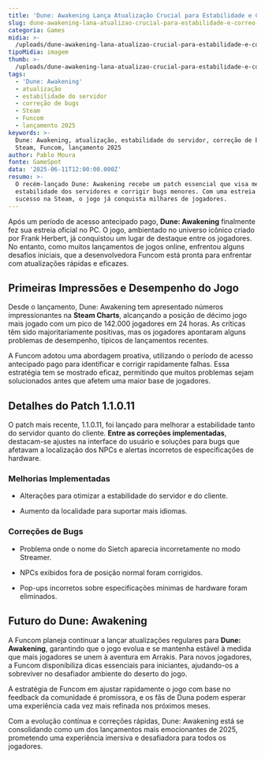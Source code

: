 ```yaml
---
title: 'Dune: Awakening Lança Atualização Crucial para Estabilidade e Correção de Bugs'
slug: dune-awakening-lana-atualizao-crucial-para-estabilidade-e-correo-de-bugs
categoria: Games
midia: >-
  /uploads/dune-awakening-lana-atualizao-crucial-para-estabilidade-e-correo-de-bugs-thumb.jpg
tipoMidia: imagem
thumb: >-
  /uploads/dune-awakening-lana-atualizao-crucial-para-estabilidade-e-correo-de-bugs-thumb.jpg
tags:
  - 'Dune: Awakening'
  - atualização
  - estabilidade do servidor
  - correção de bugs
  - Steam
  - Funcom
  - lançamento 2025
keywords: >-
  Dune: Awakening, atualização, estabilidade do servidor, correção de bugs,
  Steam, Funcom, lançamento 2025
author: Pablo Moura
fonte: GameSpot
data: '2025-06-11T12:00:00.000Z'
resumo: >-
  O recém-lançado Dune: Awakening recebe um patch essencial que visa melhorar a
  estabilidade dos servidores e corrigir bugs menores. Com uma estreia de
  sucesso na Steam, o jogo já conquista milhares de jogadores.
---
```


Após um período de acesso antecipado pago, **Dune: Awakening** finalmente fez sua estreia oficial no PC. O jogo, ambientado no universo icônico criado por Frank Herbert, já conquistou um lugar de destaque entre os jogadores. No entanto, como muitos lançamentos de jogos online, enfrentou alguns desafios iniciais, que a desenvolvedora Funcom está pronta para enfrentar com atualizações rápidas e eficazes.

## Primeiras Impressões e Desempenho do Jogo

Desde o lançamento, Dune: Awakening tem apresentado números impressionantes na **Steam Charts**, alcançando a posição de décimo jogo mais jogado com um pico de 142.000 jogadores em 24 horas. As críticas têm sido majoritariamente positivas, mas os jogadores apontaram alguns problemas de desempenho, típicos de lançamentos recentes.

A Funcom adotou uma abordagem proativa, utilizando o período de acesso antecipado pago para identificar e corrigir rapidamente falhas. Essa estratégia tem se mostrado eficaz, permitindo que muitos problemas sejam solucionados antes que afetem uma maior base de jogadores.

## Detalhes do Patch 1.1.0.11

O patch mais recente, 1.1.0.11, foi lançado para melhorar a estabilidade tanto do servidor quanto do cliente. **Entre as correções implementadas**, destacam-se ajustes na interface do usuário e soluções para bugs que afetavam a localização dos NPCs e alertas incorretos de especificações de hardware.

### Melhorias Implementadas

- Alterações para otimizar a estabilidade do servidor e do cliente.

- Aumento da localidade para suportar mais idiomas.

### Correções de Bugs

- Problema onde o nome do Sietch aparecia incorretamente no modo Streamer.

- NPCs exibidos fora de posição normal foram corrigidos.

- Pop-ups incorretos sobre especificações mínimas de hardware foram eliminados.

## Futuro do Dune: Awakening

A Funcom planeja continuar a lançar atualizações regulares para **Dune: Awakening**, garantindo que o jogo evolua e se mantenha estável à medida que mais jogadores se unem à aventura em Arrakis. Para novos jogadores, a Funcom disponibiliza dicas essenciais para iniciantes, ajudando-os a sobreviver no desafiador ambiente do deserto do jogo.

A estratégia de Funcom em ajustar rapidamente o jogo com base no feedback da comunidade é promissora, e os fãs de Duna podem esperar uma experiência cada vez mais refinada nos próximos meses.

Com a evolução contínua e correções rápidas, Dune: Awakening está se consolidando como um dos lançamentos mais emocionantes de 2025, prometendo uma experiência imersiva e desafiadora para todos os jogadores.

